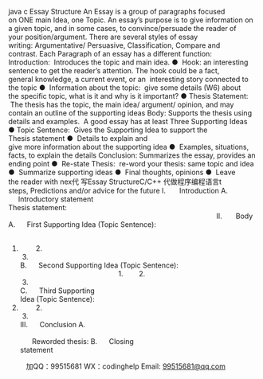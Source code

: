 java c
Essay Structure
An Essay is a group of paragraphs focused on ONE main Idea, one Topic. An essay’s purpose is to give information on a given topic, and in some cases, to convince/persuade the reader of your position/argument.
There are several styles of essay writing: Argumentative/ Persuasive, Classification, Compare and contrast. Each Paragraph of an essay has a different function:
Introduction:  Introduces the topic and main idea.
●  Hook: an interesting sentence to get the reader’s attention. The hook could be a fact, general knowledge, a current event, or an  interesting story connected to the topic
●  Information about the topic:  give some details (W6) about the specific topic, what is it and why is it important?
● Thesis Statement:  The thesis has the topic, the main idea/
argument/ opinion, and may contain an outline of the supporting ideas
Body: Supports the thesis using details and examples.  A good essay has at least Three Supporting Ideas
● Topic Sentence:  Gives the Supporting Idea to support the Thesis statement
●  Details to explain and give more information about the supporting idea
●  Examples, situations, facts, to explain the details
Conclusion: Summarizes the essay, provides an ending point
●  Re-state Thesis:  re-word your thesis: same topic and idea
●  Summarize supporting ideas
●  Final thoughts, opinions
●  Leave the reader with nex代 写Essay StructureC/C++
代做程序编程语言t steps, Predictions and/or advice for the future
I.       Introduction
A.      Introductory statement                                                                                 
Thesis statement:                                                                                                          
II.       Body
A.      First Supporting Idea (Topic Sentence):                                                      
1.         2.       3.                                                                                                                  
B.      Second Supporting Idea (Topic Sentence):                                                  
1.        2.        3.                                                                                                                   
C.      Third Supporting Idea (Topic Sentence):                                                  
1.         2.       3.                                                                                                                  
III.      Conclusion
A.                                                                                                                               
Reworded thesis:
B.      Closing statement                                                                                           







         
加QQ：99515681  WX：codinghelp  Email: 99515681@qq.com
